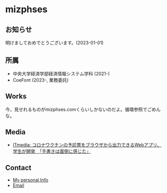 # mizphses

## お知らせ
明けましておめでとうございます。(2023-01-01)

## 所属
* 中央大学経済学部経済情報システム学科 (2021-)
* CoeFont (2023-, 業務委託)

## Works

今，見せれるものがmizphses.comくらいしかないのだよ。循環参照でごめんな。

## Media
- [ITmedia: コロナワクチンの予診票をブラウザから出力できるWebアプリ、学生が開発　「手書きは面倒に感じた」 ](https://www.itmedia.co.jp/news/articles/2109/03/news146.html)

## Contact
- [My personal Info](https://www.mizphses.com)
- [Email](mailto:fuminori@mizphses.com)
